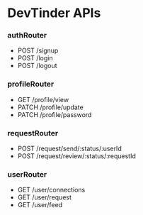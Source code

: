 # DevTinder APIs

### authRouter

- POST /signup
- POST /login
- POST /logout

### profileRouter

- GET /profile/view
- PATCH /profile/update
- PATCH /profile/password

### requestRouter

- POST /request/send/:status/:userId
- POST /request/review/:status/:requestId

### userRouter

- GET /user/connections
- GET /user/request
- GET /user/feed
